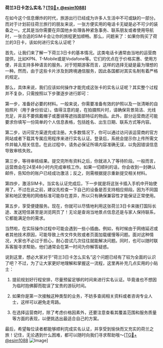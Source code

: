 **荷兰3日卡怎么实名？[[TG💪+ @esim1088](https://t.me/s/esim1088)]**

在如今这个信息爆炸的时代，旅游出行已经成为许多人生活中不可或缺的一部分。而对于计划前往荷兰旅行的朋友来说，一张方便实用的电话卡无疑是必不可少的装备之一。尤其是当你需要在异国他乡处理各种紧急事务、联系朋友或者使用导航时，一张合适的SIM卡会让你的旅程更加顺畅。那么，问题来了：如果你购买了荷兰的3日卡，该如何进行实名认证呢？

首先，让我们来了解一下荷兰3日卡的基本情况。这类电话卡通常由当地的运营商提供，比如KPN、T-Mobile或是Vodafone等。它们的优点在于价格实惠、使用方便，并且支持多种语言的服务。对于短期游客而言，这样的选择无疑是最为理想的一种。然而，由于这些卡片涉及到跨境通信服务，因此各国都对其实名制有着严格的规定。

那么，具体来说，我们应该如何操作才能完成这张卡的实名认证呢？其实整个过程并不复杂，只需按照以下步骤逐步进行即可：

第一步，准备好必要的材料。一般来说，你需要准备有效的护照以及一张清晰的自拍照片（用于身份验证）。值得注意的是，在拍摄照片时，请确保背景简洁、光线充足，并且不要佩戴帽子或墨镜等遮挡面部特征的物品。此外，部分运营商还可能要求你填写一份简单的个人信息表格，包括姓名、出生日期、联系方式等内容。

第二步，访问官方渠道完成注册。大多数情况下，你可以通过访问该运营商的官方网站或者下载其专属应用程序来进行实名认证。登录后，系统会提示你上传所需文件并输入相关信息。在此过程中，请务必保证所填内容准确无误，以免因错误信息导致审核失败。

第三步，等待审核结果。提交完所有资料之后，你就进入了等待阶段。一般而言，运营商会在24至48小时内完成审核工作。如果一切顺利的话，你会收到一封确认邮件，告知你的账户已经成功激活；反之，则需根据提示重新提交相关材料。

第四步，激活SIM卡。当实名认证完成后，下一步就是将这张卡插入手机中开始使用了。不过在此之前，建议先检查一下自己的设备是否支持相应频段。因为不同国家和地区使用的网络标准可能存在差异，所以只有确保兼容性才能保证正常使用。

第五步，享受便捷服务。现在，你就可以尽情地利用这张荷兰3日卡来拨打国际长途、发送短信甚至是浏览网页了！无论是查询当地景点信息还是与家人保持联系，它都能满足你的需求。

当然啦，在实际操作过程中可能会遇到一些小插曲。例如，有时候由于网络延迟或者其他技术原因，可能导致上传文件失败或者页面加载缓慢等问题。面对这种情况，大家也不必过于担心，耐心尝试几次往往就能解决问题。同时，也可以随时联系客服寻求帮助，他们通常会在第一时间为你解答疑惑。

说到这里，想必大家对于“荷兰3日卡怎么实名”这个问题已经有了较为全面的认识了吧？不过，为了让大家更好地理解和掌握这一流程，这里再补充几点实用的小贴士：

1. 提前规划好行程安排，尽量预留足够的时间来进行实名认证。毕竟谁也不想因为临时抱佛脚而耽误了宝贵的游玩时间。

2. 如果你是第一次接触这种类型的业务，不妨多查阅相关资料或者咨询专业人士，这样可以避免走弯路。

3. 在选择运营商时，除了考虑价格因素外，还要注意查看其覆盖范围和服务质量等方面的表现，以便挑选出最适合自己的方案。

最后，希望每位读者都能够顺利完成实名认证，并享受到愉快而又充实的荷兰之旅！记住，无论遇到什么困难，都可以随时向我们寻求帮助哦～[[TG💪+ @esim1088](https://t.me/s/esim1088) ![Image](https://i.postimg.cc/4NQfJmqS/Snipaste-2025-05-13-00-14-12.png)]